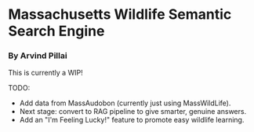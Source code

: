 # Massachusetts Wildlife Semantic Search Engine
### By Arvind Pillai

This is currently a WIP! 

TODO:
 - Add data from MassAudobon (currently just using MassWildLife).
 - Next stage: convert to RAG pipeline to give smarter, genuine answers.
 - Add an "I'm Feeling Lucky!" feature to promote easy wildlife learning.